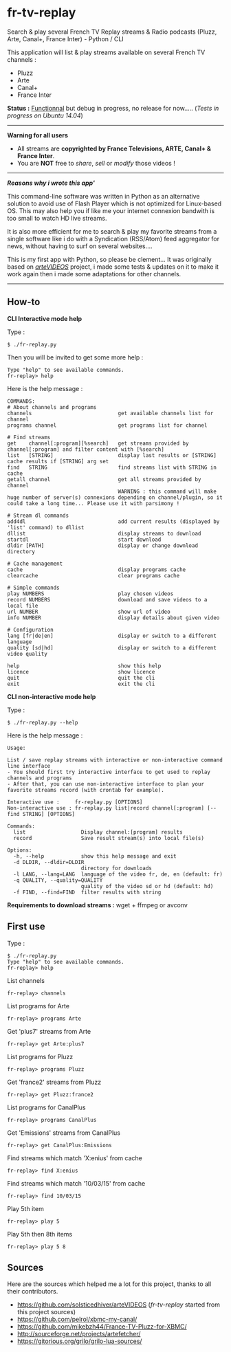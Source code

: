 fr-tv-replay
=============

Search &amp; play several French TV Replay streams & Radio podcasts (Pluzz, Arte, Canal+, France Inter) - Python / CLI

This application will list & play streams available on several French TV channels :
 * Pluzz
 * Arte
 * Canal+
 * France Inter

**Status :** [Functionnal](README.md#first-use) but debug in progress, no release for now..... (*Tests in progress on Ubuntu 14.04*)

----

**Warning for all users**

 * All streams are **copyrighted by France Televisions, ARTE, Canal+ & France Inter**. 
 * You are **NOT** free to *share*, *sell* or *modify* those videos !

----

***Reasons why i wrote this app'***

This command-line software was written in Python as an alternative solution to avoid use of Flash Player which is not optimized for Linux-based OS. This may also help you if like me your internet connexion bandwith is too small to watch HD live streams.

It is also more efficient for me to search & play my favorite streams from a single software like i do with a Syndication (RSS/Atom) feed aggregator for news, without having to surf on several websites....

This is my first app with Python, so please be clement... It was originally based on *[arteVIDEOS](https://github.com/solsticedhiver/arteVIDEOS)* project, i made some tests & updates on it to make it work again then i made some adaptations for other channels.

----

How-to
------

**CLI Interactive mode help**

Type :

    $ ./fr-replay.py 

Then you will be invited to get some more help :

    Type "help" to see available commands.
    fr-replay> help
  
Here is the help message :

    COMMANDS:
	# About channels and programs
	channels                            get available channels list for channel
	programs channel                    get programs list for channel

	# Find streams
	get    channel[:program][%search]   get streams provided by channel[:program] and filter content with [%search]
	list   [STRING]	                    display last results or [STRING] cache results if [STRING] arg set
	find   STRING                       find streams list with STRING in cache
	getall channel                      get all streams provided by channel
	                                    WARNING : this command will make huge number of server(s) connexions depending on channel/plugin, so it could take a long time... Please use it with parsimony !

	# Stream dl commands
	add4dl                              add current results (displayed by 'list' command) to dllist
	dllist                              display streams to download
	startdl                             start download
	dldir [PATH]                        display or change download directory

	# Cache management
	cache			                    display programs cache
	clearcache		                    clear programs cache

	# Simple commands
	play NUMBERS	                    play chosen videos
	record NUMBERS                      download and save videos to a local file
	url NUMBER	                        show url of video
	info NUMBER	                        display details about given video

	# Configuration
	lang [fr|de|en]                     display or switch to a different language
	quality [sd|hd]                     display or switch to a different video quality

	help			                    show this help
	licence			                    show licence
	quit			                    quit the cli
	exit			                    exit the cli

**CLI non-interactive mode help**

Type :

    $ ./fr-replay.py --help

Here is the help message :

    Usage: 
    
    List / save replay streams with interactive or non-interactive command line interface
    - You should first try interactive interface to get used to replay channels and programs
    - After that, you can use non-interactive interface to plan your favorite streams record (with crontab for example).
    
    Interactive use :     fr-replay.py [OPTIONS]
    Non-interactive use : fr-replay.py list|record channel[:program] [--find STRING] [OPTIONS]
    
    Commands:
      list	                Display channel:[program] results
      record                Save result stream(s) into local file(s)
    
    Options:
      -h, --help            show this help message and exit
      -d DLDIR, --dldir=DLDIR
                            directory for downloads
      -l LANG, --lang=LANG  language of the video fr, de, en (default: fr)
      -q QUALITY, --quality=QUALITY
                            quality of the video sd or hd (default: hd)
      -f FIND, --find=FIND  filter results with string

**Requirements to download streams :** wget + ffmpeg or avconv

First use
--------
Type :

    $ ./fr-replay.py 
    Type "help" to see available commands.
    fr-replay> help

List channels

    fr-replay> channels

List programs for Arte

    fr-replay> programs Arte

Get 'plus7' streams from Arte

    fr-replay> get Arte:plus7

List programs for Pluzz

    fr-replay> programs Pluzz

Get 'france2' streams from Pluzz

    fr-replay> get Pluzz:france2

List programs for CanalPlus

    fr-replay> programs CanalPlus

Get 'Emissions' streams from CanalPlus

    fr-replay> get CanalPlus:Emissions

Find streams which match 'X:enius' from cache

    fr-replay> find X:enius

Find streams which match '10/03/15' from cache

    fr-replay> find 10/03/15

Play 5th item

    fr-replay> play 5

Play 5th then 8th items

    fr-replay> play 5 8

Sources
-------
Here are the sources which helped me a lot for this project, thanks to all their contributors.
 * https://github.com/solsticedhiver/arteVIDEOS (*fr-tv-replay* started from this project sources)
 * https://github.com/pelrol/xbmc-my-canal/
 * https://github.com/mikebzh44/France-TV-Pluzz-for-XBMC/
 * http://sourceforge.net/projects/artefetcher/
 * https://gitorious.org/grilo/grilo-lua-sources/

